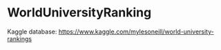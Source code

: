 # WorldUniversityRanking
Kaggle database: https://www.kaggle.com/mylesoneill/world-university-rankings
